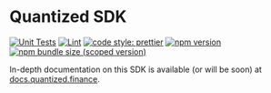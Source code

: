 # Quantized SDK

[![Unit Tests](https://github.com/quantized-finance/quantized-sdk/workflows/Unit%20Tests/badge.svg)](https://github.com/Uniswap/uniswap-v2-sdk/actions?query=workflow%3A%22Unit+Tests%22)
[![Lint](https://github.com/quantized-finance/quantized-sdk/workflows/Lint/badge.svg)](https://github.com/quantized-finance/quantized-sdk/actions?query=workflow%3ALint)
[![code style: prettier](https://img.shields.io/badge/code_style-prettier-ff69b4.svg?style=flat-square)](https://github.com/prettier/prettier)
[![npm version](https://img.shields.io/npm/v/@quantized/sdk/latest.svg)](https://www.npmjs.com/package/@quantized/sdk/latest)
[![npm bundle size (scoped version)](https://img.shields.io/bundlephobia/minzip/@quantized/sdk/latest.svg)](https://bundlephobia.com/result?p=@quantized/sdk@latest)

In-depth documentation on this SDK is available (or will be soon) at [docs.quantized.finance](https://docs.quantized.finance/docs/SDK/getting-started/).
